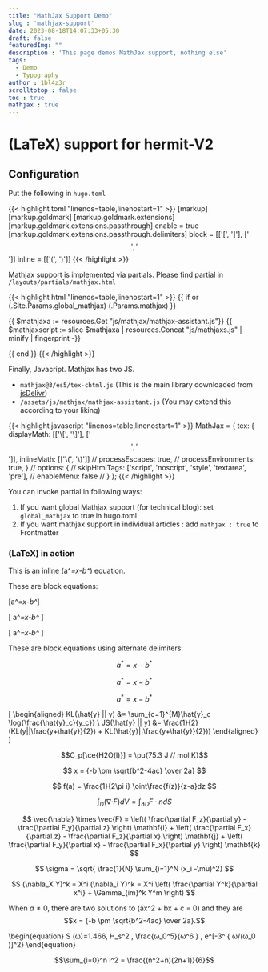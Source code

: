```yaml
---
title: "MathJax Support Demo"
slug : 'mathjax-support'
date: 2023-08-18T14:07:33+05:30
draft: false
featuredImg: ""
description : 'This page demos MathJax support, nothing else'
tags: 
  - Demo
  - Typography
author : 1bl4z3r
scrolltotop : false
toc : true
mathjax : true
---
```


# \(LaTeX\) support for hermit-V2

## Configuration

Put the following in `hugo.toml`

{{< highlight toml "linenos=table,linenostart=1" >}}
[markup]
  [markup.goldmark]
    [markup.goldmark.extensions]
      [markup.goldmark.extensions.passthrough]
        enable = true
        [markup.goldmark.extensions.passthrough.delimiters]
          block = [['\[', '\]'], ['$$', '$$']]
          inline = [['\(', '\)']]
{{< /highlight >}}

Mathjax support is implemented via partials. Please find partial in `/layouts/partials/mathjax.html`

{{< highlight html "linenos=table,linenostart=1" >}}
{{ if or (.Site.Params.global_mathjax) (.Params.mathjax) }}
<script id="MathJax-script" async src="https://cdn.jsdelivr.net/npm/mathjax@3/es5/tex-chtml.js"></script>
{{ $mathjaxa := resources.Get "js/mathjax/mathjax-assistant.js"}}
{{ $mathjaxscript := slice $mathjaxa | resources.Concat "js/mathjaxs.js" | minify | fingerprint -}}
<script type="text/javascript" id="MathJax-script" async src="{{ $mathjaxscript.Permalink }}" {{ printf "integrity=%q" $mathjaxscript.Data.Integrity | safeHTMLAttr }} crossorigin="anonymous"></script>
{{ end }}
{{< /highlight >}}

Finally, Javacript. Mathjax has two JS.

- `mathjax@3/es5/tex-chtml.js` (This is the main library downloaded from [jsDelivr](https://cdn.jsdelivr.net/npm/mathjax@3/es5/tex-chtml.js))
- `/assets/js/mathjax/mathjax-assistant.js` (You may extend this according to your liking)

{{< highlight javascript "linenos=table,linenostart=1" >}}
MathJax = {
  tex: {
      displayMath: [['\\[', '\\]'], ['$$', '$$']],
      inlineMath: [['\\(', '\\)']]
      // processEscapes: true,
      // processEnvironments: true,
  }
  // options: {
  //     skipHtmlTags: ['script', 'noscript', 'style', 'textarea', 'pre'],
  //     enableMenu: false
  // }
};
{{< /highlight >}}

You can invoke partial in following ways:

1. If you want global Mathjax support (for technical blog): set `global_mathjax` to true in hugo.toml
2. If you want mathjax support in individual articles : add `mathjax : true` to Frontmatter

### \(LaTeX\) in action

This is an inline \(a^*=x-b^*\) equation.

These are block equations:

\[a^*=x-b^*\]

\[ a^*=x-b^* \]

\[
a^*=x-b^*
\]

These are block equations using alternate delimiters:

$$a^*=x-b^*$$

$$ a^*=x-b^* $$

$$
a^*=x-b^*
$$



\[
\begin{aligned}
KL(\hat{y} || y) &= \sum_{c=1}^{M}\hat{y}_c \log{\frac{\hat{y}_c}{y_c}} \\
JS(\hat{y} || y) &= \frac{1}{2}(KL(y||\frac{y+\hat{y}}{2}) + KL(\hat{y}||\frac{y+\hat{y}}{2}))
\end{aligned}
\]



$$C_p[\ce{H2O(l)}] = \pu{75.3 J // mol K}$$



$$
x = {-b \pm \sqrt{b^2-4ac} \over 2a}
$$



$$
f(a) = \frac{1}{2\pi i} \oint\frac{f(z)}{z-a}dz
$$



$$
\int_D ({\nabla\cdot} F)dV=\int_{\partial D} F\cdot ndS
$$



$$
\vec{\nabla} \times \vec{F} =
            \left( \frac{\partial F_z}{\partial y} - \frac{\partial F_y}{\partial z} \right) \mathbf{i}
          + \left( \frac{\partial F_x}{\partial z} - \frac{\partial F_z}{\partial x} \right) \mathbf{j}
          + \left( \frac{\partial F_y}{\partial x} - \frac{\partial F_x}{\partial y} \right) \mathbf{k}
$$



$$
\sigma = \sqrt{ \frac{1}{N} \sum_{i=1}^N (x_i -\mu)^2}
$$



$$
(\nabla_X Y)^k = X^i (\nabla_i Y)^k =
           X^i \left( \frac{\partial Y^k}{\partial x^i} + \Gamma_{im}^k Y^m \right)
$$



When $a \ne 0$, there are two solutions to \(ax^2 + bx + c = 0\) and they are
$$x = {-b \pm \sqrt{b^2-4ac} \over 2a}.$$



\begin{equation} 
S (ω)=1.466\, H_s^2 \,  \frac{ω_0^5}{ω^6 }  \, e^[-3^ { ω/(ω_0  )]^2}
\end{equation}



$$\sum_{i=0}^n i^2 = \frac{(n^2+n)(2n+1)}{6}$$